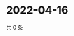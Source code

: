 # 2022-04-16

共 0 条

<!-- BEGIN WEIBO -->
<!-- 最后更新时间 Sat Apr 16 2022 20:25:09 GMT+0800 (China Standard Time) -->

<!-- END WEIBO -->
